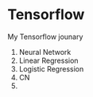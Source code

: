 # Tensorflow

My Tensorflow jounary
  1. Neural Network
  2. Linear Regression
  3. Logistic Regression
  4. CN 
  5. 
